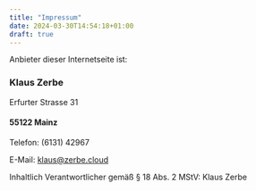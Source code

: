 ```yaml
---
title: "Impressum"
date: 2024-03-30T14:54:18+01:00
draft: true
---
```

Anbieter dieser Internetseite ist:

### Klaus Zerbe

Erfurter Strasse 31

#### 55122 Mainz

Telefon: (6131) 42967

E-Mail: <klaus@zerbe.cloud>

Inhaltlich Verantwortlicher gemäß § 18 Abs. 2 MStV: Klaus Zerbe
